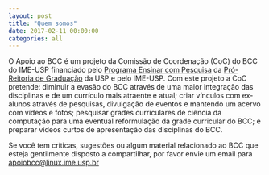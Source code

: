 ```yaml
---
layout: post
title: "Quem somos"
date: 2017-02-11 00:00:00
categories: all
---
```


<p>O Apoio ao BCC é um projeto da Comissão de Coordenação (CoC) do BCC do IME-USP financiado pelo <a href="http://www.prg.usp.br/site/index.php?option=com_content&amp;view=article&amp;id=59&amp;Itemid=37">Programa Ensinar com Pesquisa</a> da <a href="http://www.prg.usp.br/site/">Pró-Reitoria de Graduação</a> da USP e pelo IME-USP. Com este projeto a CoC pretende: diminuir a evasão do BCC através de uma maior integração das disciplinas e de um currículo mais atraente e atual; criar vínculos com ex-alunos através de pesquisas, divulgação de eventos e mantendo um acervo com vídeos e fotos; pesquisar grades curriculares de ciência da computação para uma eventual reformulação da grade curricular do BCC; e preparar vídeos curtos de apresentação das disciplinas do BCC.</p>
<p>
Se você tem críticas, sugestões ou algum material relacionado ao BCC que esteja gentilmente disposto a compartilhar, por favor envie um email para
<a href="mailto:apoiobcc@linux.ime.usp.br">apoiobcc@linux.ime.usp.br</a>
</p>

